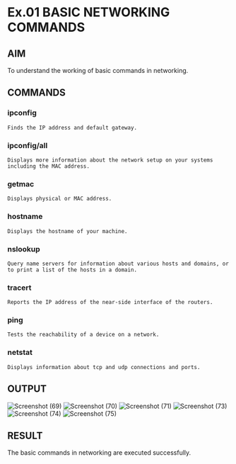 # Ex.01 BASIC NETWORKING COMMANDS
## AIM
  To understand the working of basic commands in networking.

## COMMANDS
### ipconfig
    Finds the IP address and default gateway.
    
### ipconfig/all
    Displays more information about the network setup on your systems including the MAC address.

### getmac
    Displays physical or MAC address.

### hostname
    Displays the hostname of your machine.
    
### nslookup
    Query name servers for information about various hosts and domains, or to print a list of the hosts in a domain.
    
### tracert
    Reports the IP address of the near-side interface of the routers.

### ping
    Tests the reachability of a device on a network. 

### netstat
    Displays information about tcp and udp connections and ports.

## OUTPUT

![Screenshot (69)](https://github.com/Madymadesh/Ex01/assets/132973883/c32cafa0-4e9f-44f4-8204-08f077c7f45b)
![Screenshot (70)](https://github.com/Madymadesh/Ex01/assets/132973883/7bb7682e-4603-4eb3-aff3-6c5d503df14e)
![Screenshot (71)](https://github.com/Madymadesh/Ex01/assets/132973883/f9103bfc-e575-4b3e-b75f-71ba19c31443)
![Screenshot (73)](https://github.com/Madymadesh/Ex01/assets/132973883/ae457e9e-1518-4cc7-a156-4f3deb84aa92)
![Screenshot (74)](https://github.com/Madymadesh/Ex01/assets/132973883/3a6aaa69-382b-435d-9367-af57005cc966)
![Screenshot (75)](https://github.com/Madymadesh/Ex01/assets/132973883/9c04d283-4bc9-4f71-905e-ce27bc2072fa)


## RESULT
  The basic commands in networking are executed successfully.
